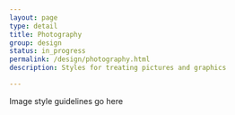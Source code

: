```yaml
---
layout: page
type: detail
title: Photography
group: design
status: in_progress
permalink: /design/photography.html
description: Styles for treating pictures and graphics

---
```


Image style guidelines go here
